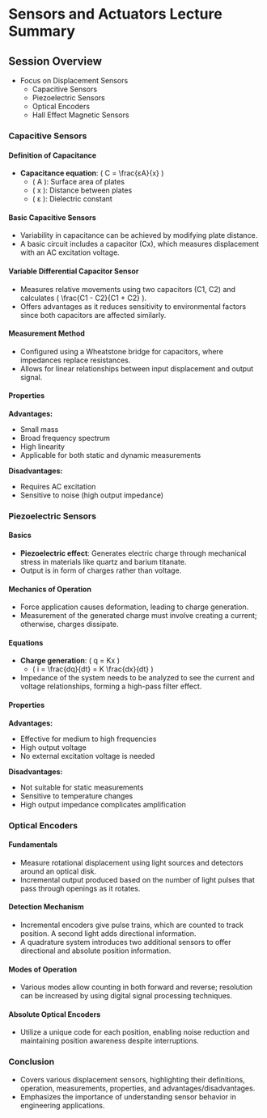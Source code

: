 # Sensors and Actuators Lecture Summary

## Session Overview
- Focus on Displacement Sensors
  - Capacitive Sensors
  - Piezoelectric Sensors
  - Optical Encoders
  - Hall Effect Magnetic Sensors
  
### Capacitive Sensors

#### Definition of Capacitance
- **Capacitance equation**: \( C = \frac{εA}{x} \)
  - \( A \): Surface area of plates
  - \( x \): Distance between plates
  - \( ε \): Dielectric constant

#### Basic Capacitive Sensors
- Variability in capacitance can be achieved by modifying plate distance.
- A basic circuit includes a capacitor (Cx), which measures displacement with an AC excitation voltage.

#### Variable Differential Capacitor Sensor
- Measures relative movements using two capacitors (C1, C2) and calculates \( \frac{C1 - C2}{C1 + C2} \).
- Offers advantages as it reduces sensitivity to environmental factors since both capacitors are affected similarly.

#### Measurement Method
- Configured using a Wheatstone bridge for capacitors, where impedances replace resistances.
- Allows for linear relationships between input displacement and output signal.

#### Properties
**Advantages:**
- Small mass
- Broad frequency spectrum
- High linearity 
- Applicable for both static and dynamic measurements

**Disadvantages:**
- Requires AC excitation
- Sensitive to noise (high output impedance)

### Piezoelectric Sensors

#### Basics
- **Piezoelectric effect**: Generates electric charge through mechanical stress in materials like quartz and barium titanate.
- Output is in form of charges rather than voltage.

#### Mechanics of Operation
- Force application causes deformation, leading to charge generation.
- Measurement of the generated charge must involve creating a current; otherwise, charges dissipate.

#### Equations
- **Charge generation**: \( q = Kx \)
  - \( i = \frac{dq}{dt} = K \frac{dx}{dt} \)
- Impedance of the system needs to be analyzed to see the current and voltage relationships, forming a high-pass filter effect.

#### Properties
**Advantages:**
- Effective for medium to high frequencies
- High output voltage
- No external excitation voltage is needed

**Disadvantages:**
- Not suitable for static measurements
- Sensitive to temperature changes
- High output impedance complicates amplification

### Optical Encoders

#### Fundamentals
- Measure rotational displacement using light sources and detectors around an optical disk.
- Incremental output produced based on the number of light pulses that pass through openings as it rotates.

#### Detection Mechanism
- Incremental encoders give pulse trains, which are counted to track position. A second light adds directional information.
- A quadrature system introduces two additional sensors to offer directional and absolute position information.

#### Modes of Operation
- Various modes allow counting in both forward and reverse; resolution can be increased by using digital signal processing techniques.
  
#### Absolute Optical Encoders
- Utilize a unique code for each position, enabling noise reduction and maintaining position awareness despite interruptions.

### Conclusion
- Covers various displacement sensors, highlighting their definitions, operation, measurements, properties, and advantages/disadvantages.
- Emphasizes the importance of understanding sensor behavior in engineering applications.